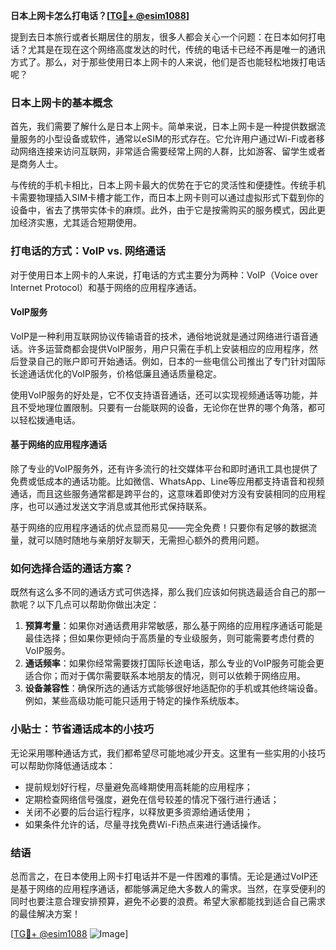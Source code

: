 **日本上网卡怎么打电话？[[TG💪+ @esim1088](https://t.me/s/esim1088)]**

提到去日本旅行或者长期居住的朋友，很多人都会关心一个问题：在日本如何打电话？尤其是在现在这个网络高度发达的时代，传统的电话卡已经不再是唯一的通讯方式了。那么，对于那些使用日本上网卡的人来说，他们是否也能轻松地拨打电话呢？

### 日本上网卡的基本概念

首先，我们需要了解什么是日本上网卡。简单来说，日本上网卡是一种提供数据流量服务的小型设备或软件，通常以eSIM的形式存在。它允许用户通过Wi-Fi或者移动网络连接来访问互联网，非常适合需要经常上网的人群，比如游客、留学生或者是商务人士。

与传统的手机卡相比，日本上网卡最大的优势在于它的灵活性和便捷性。传统手机卡需要物理插入SIM卡槽才能工作，而日本上网卡则可以通过虚拟形式下载到你的设备中，省去了携带实体卡的麻烦。此外，由于它是按需购买的服务模式，因此更加经济实惠，尤其适合短期使用。

### 打电话的方式：VoIP vs. 网络通话

对于使用日本上网卡的人来说，打电话的方式主要分为两种：VoIP（Voice over Internet Protocol）和基于网络的应用程序通话。

#### VoIP服务

VoIP是一种利用互联网协议传输语音的技术，通俗地说就是通过网络进行语音通话。许多运营商都会提供VoIP服务，用户只需在手机上安装相应的应用程序，然后登录自己的账户即可开始通话。例如，日本的一些电信公司推出了专门针对国际长途通话优化的VoIP服务，价格低廉且通话质量稳定。

使用VoIP服务的好处是，它不仅支持语音通话，还可以实现视频通话等功能，并且不受地理位置限制。只要有一台能联网的设备，无论你在世界的哪个角落，都可以轻松拨通电话。

#### 基于网络的应用程序通话

除了专业的VoIP服务外，还有许多流行的社交媒体平台和即时通讯工具也提供了免费或低成本的通话功能。比如微信、WhatsApp、Line等应用都支持语音和视频通话，而且这些服务通常都是跨平台的，这意味着即使对方没有安装相同的应用程序，也可以通过发送文字消息或其他形式保持联系。

基于网络的应用程序通话的优点显而易见——完全免费！只要你有足够的数据流量，就可以随时随地与亲朋好友聊天，无需担心额外的费用问题。

### 如何选择合适的通话方案？

既然有这么多不同的通话方式可供选择，那么我们应该如何挑选最适合自己的那一款呢？以下几点可以帮助你做出决定：

1. **预算考量**：如果你对通话费用非常敏感，那么基于网络的应用程序通话可能是最佳选择；但如果你更倾向于高质量的专业级服务，则可能需要考虑付费的VoIP服务。
2. **通话频率**：如果你经常需要拨打国际长途电话，那么专业的VoIP服务可能会更适合你；而对于偶尔需要联系本地朋友的情况，则可以依赖于网络应用。
3. **设备兼容性**：确保所选的通话方式能够很好地适配你的手机或其他终端设备。例如，某些高级功能可能只适用于特定的操作系统版本。

### 小贴士：节省通话成本的小技巧

无论采用哪种通话方式，我们都希望尽可能地减少开支。这里有一些实用的小技巧可以帮助你降低通话成本：

- 提前规划好行程，尽量避免高峰期使用高耗能的应用程序；
- 定期检查网络信号强度，避免在信号较差的情况下强行进行通话；
- 关闭不必要的后台运行程序，以释放更多资源给通话使用；
- 如果条件允许的话，尽量寻找免费Wi-Fi热点来进行通话操作。

### 结语

总而言之，在日本使用上网卡打电话并不是一件困难的事情。无论是通过VoIP还是基于网络的应用程序通话，都能够满足绝大多数人的需求。当然，在享受便利的同时也要注意合理安排预算，避免不必要的浪费。希望大家都能找到适合自己需求的最佳解决方案！

[[TG💪+ @esim1088](https://t.me/s/esim1088) ![Image](https://i.postimg.cc/4NQfJmqS/Snipaste-2025-05-13-00-14-12.png)]
